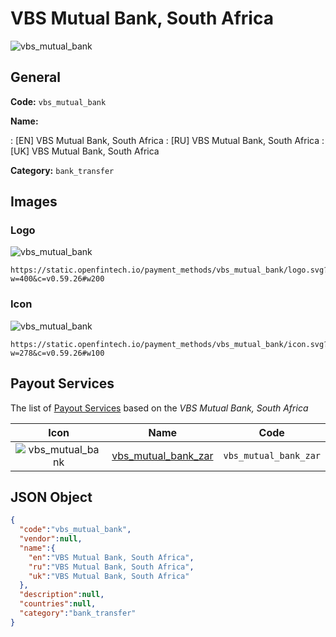 
# VBS Mutual Bank, South Africa 
![vbs_mutual_bank](https://static.openfintech.io/payment_methods/vbs_mutual_bank/logo.svg?w=400&c=v0.59.26#w200)  

## General 
**Code:** `vbs_mutual_bank` 
 
**Name:** 
 
:	[EN] VBS Mutual Bank, South Africa 
:	[RU] VBS Mutual Bank, South Africa 
:	[UK] VBS Mutual Bank, South Africa 
 
**Category:** `bank_transfer` 
 

## Images 

### Logo 
![vbs_mutual_bank](https://static.openfintech.io/payment_methods/vbs_mutual_bank/logo.svg?w=400&c=v0.59.26#w200)  

```
https://static.openfintech.io/payment_methods/vbs_mutual_bank/logo.svg?w=400&c=v0.59.26#w200
```  

### Icon 
![vbs_mutual_bank](https://static.openfintech.io/payment_methods/vbs_mutual_bank/icon.svg?w=278&c=v0.59.26#w100)  

```
https://static.openfintech.io/payment_methods/vbs_mutual_bank/icon.svg?w=278&c=v0.59.26#w100
```  

## Payout Services 
 
The list of [Payout Services](/payout-services/) based on the _VBS Mutual Bank, South Africa_ 

|Icon|Name|Code| 
|:---:|:---:|:---:| 
|![vbs_mutual_bank](https://static.openfintech.io/payout_methods/vbs_mutual_bank/icon.svg?w=278&c=v0.59.26#w40) |[vbs_mutual_bank_zar](/payout-services/vbs_mutual_bank_zar/)|`vbs_mutual_bank_zar`| 
 

## JSON Object 

```json
{
  "code":"vbs_mutual_bank",
  "vendor":null,
  "name":{
    "en":"VBS Mutual Bank, South Africa",
    "ru":"VBS Mutual Bank, South Africa",
    "uk":"VBS Mutual Bank, South Africa"
  },
  "description":null,
  "countries":null,
  "category":"bank_transfer"
}
```  
